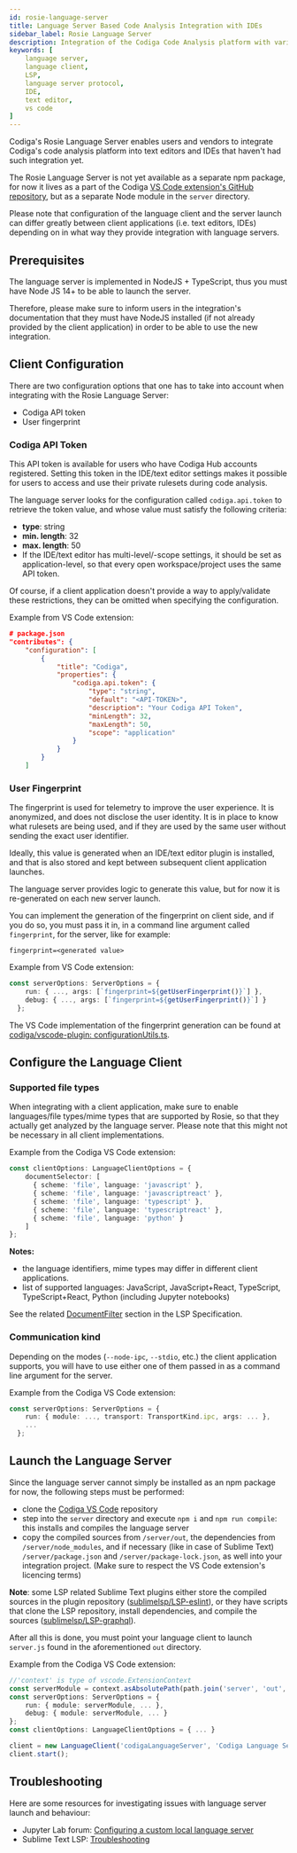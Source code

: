 ```yaml
---
id: rosie-language-server
title: Language Server Based Code Analysis Integration with IDEs
sidebar_label: Rosie Language Server
description: Integration of the Codiga Code Analysis platform with various IDEs using Codiga's Rosie Language Server.
keywords: [
    language server,
    language client,
    LSP,
    language server protocol,
    IDE,
    text editor,
    vs code
]
---
```


Codiga's Rosie Language Server enables users and vendors to integrate Codiga's code analysis platform into
text editors and IDEs that haven't had such integration yet.  

The Rosie Language Server is not yet available as a separate npm package, for now it lives as a part of the Codiga [VS Code extension's GitHub repository](https://github.com/codiga/vscode-plugin),
but as a separate Node module in the `server` directory.

Please note that configuration of the language client and the server launch can differ greatly between client applications (i.e. text editors, IDEs)
depending on in what way they provide integration with language servers.

## Prerequisites

The language server is implemented in NodeJS + TypeScript, thus you must have Node JS 14+ to be able to launch the server.

Therefore, please make sure to inform users in the integration's documentation that they must have NodeJS installed
(if not already provided by the client application) in order to be able to use the new integration.

## Client Configuration

There are two configuration options that one has to take into account when integrating with the Rosie Language Server:
- Codiga API token
- User fingerprint

### Codiga API Token

This API token is available for users who have Codiga Hub accounts registered. Setting this token in the IDE/text editor settings makes it
possible for users to access and use their private rulesets during code analysis.

The language server looks for the configuration called `codiga.api.token` to retrieve the token value, and whose value must satisfy
the following criteria:
- **type**: string
- **min. length**: 32
- **max. length**: 50
- If the IDE/text editor has multi-level/-scope settings, it should be set as application-level, so that every open workspace/project uses the
same API token.

Of course, if a client application doesn't provide a way to apply/validate these restrictions, they can be omitted when specifying the configuration.

Example from VS Code extension:

```json
# package.json
"contributes": {
    "configuration": [
        {
            "title": "Codiga",
            "properties": {
                "codiga.api.token": {
                    "type": "string",
                    "default": "<API-TOKEN>",
                    "description": "Your Codiga API Token",
                    "minLength": 32,
                    "maxLength": 50,
                    "scope": "application"
                }
            }
        }
    ]
```

### User Fingerprint

The fingerprint is used for telemetry to improve the user experience. It is anonymized, and does not disclose the user identity.
It is in place to know what rulesets are being used, and if they are used by the same user without sending the exact user identifier.

Ideally, this value is generated when an IDE/text editor plugin is installed, and that is also stored and kept between subsequent
client application launches.

The language server provides logic to generate this value, but for now it is re-generated on each new server launch.

You can implement the generation of the fingerprint on client side, and if you do so, you must pass it in, in a command line argument
called `fingerprint`, for the server, like for example:

```
fingerprint=<generated value>
```

Example from VS Code extension:

```typescript
const serverOptions: ServerOptions = {
    run: { ..., args: [`fingerprint=${getUserFingerprint()}`] },
    debug: { ..., args: [`fingerprint=${getUserFingerprint()}`] }
  };
```

The VS Code implementation of the fingerprint generation can be found at [codiga/vscode-plugin: configurationUtils.ts](https://github.com/codiga/vscode-plugin/blob/main/src/utils/configurationUtils.ts). 


## Configure the Language Client

### Supported file types

When integrating with a client application, make sure to enable languages/file types/mime types that are supported by Rosie,
so that they actually get analyzed by the language server. Please note that this might not be necessary in all client implementations. 

Example from the Codiga VS Code extension:

```typescript
const clientOptions: LanguageClientOptions = {
    documentSelector: [
      { scheme: 'file', language: 'javascript' },
      { scheme: 'file', language: 'javascriptreact' },
      { scheme: 'file', language: 'typescript' },
      { scheme: 'file', language: 'typescriptreact' },
      { scheme: 'file', language: 'python' }
    ]
};
```

**Notes:**
- the language identifiers, mime types may differ in different client applications.
- list of supported languages: JavaScript, JavaScript+React, TypeScript, TypeScript+React, Python (including Jupyter notebooks)

See the related [DocumentFilter](https://microsoft.github.io/language-server-protocol/specifications/lsp/3.17/specification/#documentFilter) section in the LSP Specification.

### Communication kind

Depending on the modes (`--node-ipc`, `--stdio`, etc.) the client application supports, you will have to use either one
of them passed in as a command line argument for the server.

Example from the Codiga VS Code extension:

```typescript
const serverOptions: ServerOptions = {
    run: { module: ..., transport: TransportKind.ipc, args: ... },
    ...
  };
```

## Launch the Language Server

Since the language server cannot simply be installed as an npm package for now, the following steps must be performed:
- clone the [Codiga VS Code](https://github.com/codiga/vscode-plugin) repository
- step into the `server` directory and execute `npm i` and `npm run compile`: this installs and compiles the language server 
- copy the compiled sources from `/server/out`, the dependencies from `/server/node_modules`, and if necessary (like in case of Sublime Text)
`/server/package.json`  and `/server/package-lock.json`, as well into your integration project. (Make sure to respect the VS Code extension's licencing terms)

**Note**: some LSP related Sublime Text plugins either store the compiled sources in the plugin repository ([sublimelsp/LSP-eslint](https://github.com/sublimelsp/LSP-eslint/tree/master/language-server)),
or they have scripts that clone the LSP repository, install dependencies, and compile the sources ([sublimelsp/LSP-graphql](https://github.com/sublimelsp/LSP-graphql/tree/master/language-server)). 

After all this is done, you must point your language client to launch `server.js` found in the aforementioned `out` directory.

Example from the Codiga VS Code extension:

```typescript
//'context' is type of vscode.ExtensionContext
const serverModule = context.asAbsolutePath(path.join('server', 'out', 'server.js'));
const serverOptions: ServerOptions = {
    run: { module: serverModule, ... },
    debug: { module: serverModule, ... }
};
const clientOptions: LanguageClientOptions = { ... }

client = new LanguageClient('codigaLanguageServer', 'Codiga Language Server', serverOptions, clientOptions);
client.start();
```

## Troubleshooting

Here are some resources for investigating issues with language server launch and behaviour:
- Jupyter Lab forum: [Configuring a custom local language server](https://discourse.jupyter.org/t/configuring-a-custom-local-language-server/17995/2)
- Sublime Text LSP: [Troubleshooting](https://lsp.sublimetext.io/troubleshooting/)